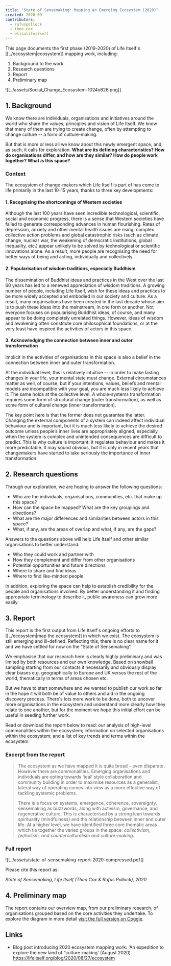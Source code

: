```yaml
---
title: "State of Sensemaking: Mapping an Emerging Ecosystem (2020)"
created: 2020-09
contributors:
  - rufuspollock
  - theo-cox
  - elisalifeitself
---
```

This page documents the first phase (2019-2020) of Life Itself's [[../ecosystem|ecosystem]] mapping work, including:

1. Background to the work
2. Research questions
3. Report
4. Preliminary map


![[../assets/Social_Change_Ecosystem-1024x626.png]]

## 1. Background

We know there are individuals, organisations and initiatives around the world who share the values, principles and vision of Life Itself. We know that many of them are trying to create change, often by attempting to change culture -- a form of culture-making.

But that is more or less all we know about this newly emergent space, and, as such, it calls for exploration. **What are its defining characteristics? How do organisations differ, and how are they similar? How do people work together? What _is_ this space?**

### Context

The ecosystem of change-makers which Life Itself is part of has come to life primarily in the last 10-15 years, thanks to three key developments: 

#### 1. Recognising the shortcomings of Western societies

Although the last 100 years have seen incredible technological, scientific, social and economic progress, there is a sense that Western societies have failed to generate corresponding advances in human flourishing. Rates of depression, anxiety and other mental health issues are rising; complex collective action problems and global catastrophic risks (such as climate change, nuclear war, the weakening of democratic institutions, global inequality, etc.) appear unlikely to be solved by technological or scientific innovations alone. As a result, more people are recognising the need for better ways of being and acting, individually and collectively. 

#### 2. Popularisation of wisdom traditions, especially Buddhism

The dissemination of Buddhist ideas and practices in the West over the last 60 years has led to a renewed appreciation of wisdom traditions. A growing number of people, including Life Itself, wish for these ideas and practices to be more widely accepted and embodied in our society and culture. As a result, many organisations have been created in the last decade whose aim is to push these ideas into the mainstream, in one form or another. Not everyone focuses on popularising Buddhist ideas, of course, and many appear to be doing completely unrelated things. However, ideas of wisdom and awakening often constitute core philosophical foundations, or at the very least have inspired the activities of actors in this space.

#### 3. Acknowledging the connection between inner and outer transformation

Implicit in the activities of organisations in this space is also a belief in the connection between inner and outer transformation. 

At the individual level, this is relatively intuitive -- in order to make lasting changes in your life, your mental state must change. External circumstances matter as well, of course, but if your intentions, values, beliefs and mental models are incompatible with your goal, you are much less likely to achieve it. The same holds at the collective level. A whole-systems transformation requires some form of structural change (outer transformation), as well as some form of cultural change (inner transformation). 

The key point here is that the former does not guarantee the latter. Changing the external components of a system can indeed affect individual behaviour and is important, but it is much less likely to achieve the desired outcome unless people’s inner lives are appropriately aligned, especially when the system is complex and unintended consequences are difficult to predict. This is why culture is important: it regulates behaviour and makes it more predictable. It may sound obvious, but it is only in recent years that changemakers have started to take seriously the importance of inner transformation. 

## 2. Research questions

Through our exploration, we are hoping to answer the following questions:

- Who are the individuals, organisations, communities, etc. that make up this space?
- How can the space be mapped? What are the key groupings and directions? 
- What are the major differences and similarities between actors in this space?
- What, if any, are the areas of overlap and what, if any, are the gaps?

Answers to the questions above will help Life Itself and other similar organisations to better understand:

- Who they could work and partner with
- How they complement and differ from other organisations
- Potential opportunities and future directions
- Where to share and find ideas
- Where to find like-minded people

In addition, exploring the space can help to establish credibility for the people and organisations involved. By better understanding it and finding appropriate terminology to describe it, public awareness can grow more easily. 

## 3. Report

This report is the first output from Life Itself's ongoing efforts to [[../ecosystem|map the ecosystem]] in which we exist. The ecosystem is still emerging and ill-defined. Reflecting this, there is no clear name for it and we have settled for now on the “State of Sensemaking”.

We emphasise that our research here is clearly highly preliminary and was limited by both resources and our own knowledge. Based on snowball sampling starting from our contacts it necessarily and obviously display clear biases e.g. geographically to Europe and UK versus the rest of the world, thematically in terms of areas chosen etc.

But we have to start somewhere and we wanted to publish our work so far in the hope it will both be of value to others and aid in the ongoing discovery process. There's lots more work to be done, both to uncover more organisations in the ecosystem and understand more clearly how they relate to one another, but for the moment we hope this initial effort can be useful in seeding further work.

Read or download the report below to read: our analysis of high-level commonalities within the ecosystem; information on selected organisations within the ecosystem; and a list of key trends and terms within the ecosystem.

### Excerpt from the report

>The ecosystem as we have mapped it is quite broad – even disparate. However there are commonalities. Emerging organisations and individuals are opting towards ‘teal’ style collaboration and community building in order to maximise resources as a generalist, lateral way of operating comes into view as a more effective way of tackling systemic problems.
>
>There is a focus on systems, emergence, coherence, sovereignty, sensemaking as buzzwords, along with activism, governance, and regenerative culture. This is characterised by a strong lean towards spirituality (mindfulness) and the relationship between inner and outer life. At a higher level, we have identified three core thematic areas which tie together the varied groups in the space: _collectivism, (w)holism, and counterculturalism and culture-making._ 

### Full report

![[../assets/state-of-sensemaking-report-2020-compressed.pdf]]

Please cite this report as:

_State of Sensemaking, Life Itself (Theo Cox & Rufus Pollock), 2020_

## 4.  Preliminary map

The report contains our overview map, from our preliminary research, of organisations grouped based on the core activities they undertake. To explore the diagram in more detail [visit the full version on Coggle](https://coggle.it/diagram/YR_QUHIgSTQ5i8Oc/t/social-change-ecosystem).

## Links

- Blog post introducing 2020 ecosystem mapping work: 'An expedition to explore the new land of “culture-making' (August 2020) https://lifeitself.org/blog/2020/08/27/ecosystem 